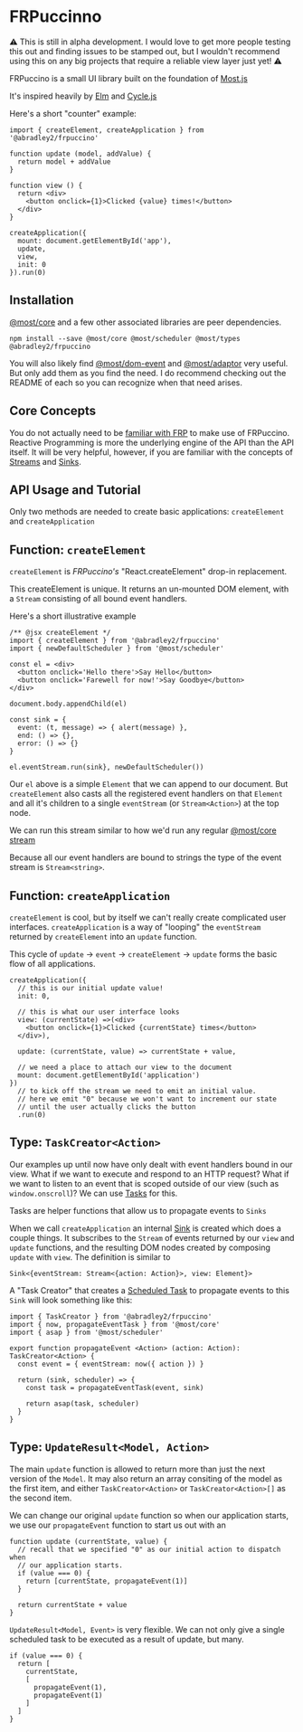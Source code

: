 # FRPuccinno

:warning: This is still in alpha development. I would love to get more people
testing this out and finding issues to be stamped out, but I wouldn't recommend
using this on any big projects that require a reliable view layer just yet! :warning:

FRPuccino is a small UI library built on the foundation of [Most.js](https://github.com/mostjs/core)

It's inspired heavily by [Elm](https://elm-lang.org/) and [Cycle.js](https://cycle.js.org/)

Here's a short "counter" example:
```
import { createElement, createApplication } from '@abradley2/frpuccino'

function update (model, addValue) {
  return model + addValue
}

function view () {
  return <div>
    <button onclick={1}>Clicked {value} times!</button>
  </div>
}

createApplication({
  mount: document.getElementById('app'),
  update,
  view,
  init: 0
}).run(0)
```

## Installation

[@most/core](https://github.com/mostjs/core) and a few other associated libraries
are peer dependencies.


`npm install --save @most/core @most/scheduler @most/types @abradley2/frpuccino`


You will also likely find [@most/dom-event](https://github.com/mostjs/dom-event)
and [@most/adaptor](https://github.com/mostjs/adapter) very useful. But only add
them as you find the need. I do recommend checking out the README of each so you
can recognize when that need arises.

## Core Concepts

You do not actually need to be 
[familiar with FRP](https://www.youtube.com/watch?v=Agu6jipKfYw)
to make use of
FRPuccino. Reactive Programming is more the underlying engine of the API than
the API itself. It will be very helpful, however, if you are familiar with the
concepts of
[Streams](https://mostcore.readthedocs.io/en/latest/api.html#stream)
and
[Sinks](https://mostcore.readthedocs.io/en/latest/api.html#sink).

## API Usage and Tutorial

Only two methods are needed to create basic applications:
`createElement` and `createApplication`

## Function: `createElement`

`createElement` is _FRPuccino's_ "React.createElement" drop-in replacement.

This createElement is unique. It returns an un-mounted DOM element, with
a `Stream` consisting of all bound event handlers.

Here's a short illustrative example
```
/** @jsx createElement */
import { createElement } from '@abradley2/frpuccino'
import { newDefaultScheduler } from '@most/scheduler'

const el = <div>
  <button onclick='Hello there'>Say Hello</button>
  <button onclick='Farewell for now!'>Say Goodbye</button>
</div>

document.body.appendChild(el)

const sink = {
  event: (t, message) => { alert(message) },
  end: () => {},
  error: () => {}
}

el.eventStream.run(sink}, newDefaultScheduler())
```

Our `el` above is a simple `Element` that we can append to our document.
But `createElement` also casts all the registered event handlers on that
`Element` and all it's children to a single `eventStream`
(or `Stream<Action>`) at the top node.

We can run this stream similar to how we'd run any regular
[@most/core stream](https://mostcore.readthedocs.io/en/latest/api.html#running)

Because all our event handlers are bound to strings the type of the event stream
is `Stream<string>`. 

## Function: `createApplication`

`createElement` is cool, but by itself we can't really create complicated 
user interfaces. `createApplication` is a way of "looping" the
`eventStream` returned by `createElement` into an `update` function.

This cycle of `update` -> `event` -> `createElement` -> `update` forms the
basic flow of all applications.

```
createApplication({
  // this is our initial update value!
  init: 0,

  // this is what our user interface looks
  view: (currentState) =>(<div>
    <button onclick={1}>Clicked {currentState} times</button>
  </div>),

  update: (currentState, value) => currentState + value,

  // we need a place to attach our view to the document
  mount: document.getElementById('application')
})
  // to kick off the stream we need to emit an initial value.
  // here we emit "0" because we won't want to increment our state
  // until the user actually clicks the button
  .run(0)
```

## Type: `TaskCreator<Action>`

Our examples up until now have only dealt with event handlers bound
in our view. What if we want to execute and respond to an HTTP request?
What if we want to listen to an event that is scoped outside of our view
(such as `window.onscroll`)? We can use 
[Tasks](https://mostcore.readthedocs.io/en/latest/api.html#tasks) for this.

Tasks are helper functions that allow us to propagate events to `Sinks`

When we call `createApplication` an
internal [Sink](https://mostcore.readthedocs.io/en/latest/api.html#sink)
is created which does a couple things. It subscribes to the `Stream` of
events returned by our `view` and `update` functions, 
and the resulting DOM nodes created by composing `update` with `view`.
The definition is similar to 

```
Sink<{eventStream: Stream<{action: Action}>, view: Element}>
```

A "Task Creator" that creates a 
[Scheduled Task](https://mostcore.readthedocs.io/en/latest/api.html#scheduledtask)
to propagate events to this `Sink` will
look something like this:
```
import { TaskCreator } from '@abradley2/frpuccino'
import { now, propagateEventTask } from '@most/core'
import { asap } from '@most/scheduler'

export function propagateEvent <Action> (action: Action): TaskCreator<Action> {
  const event = { eventStream: now({ action }) }

  return (sink, scheduler) => {
    const task = propagateEventTask(event, sink)

    return asap(task, scheduler)
  }
}
```

## Type: `UpdateResult<Model, Action>`

The main `update` function is allowed to return more than just the next version
of the `Model`. It may also return an array consiting of the model as the first
item, and either `TaskCreator<Action>` or `TaskCreator<Action>[]` as the
second item.

We can change our original `update` function so when our application starts,
we use our `propagateEvent` function to start us out with an

```
function update (currentState, value) {
  // recall that we specified "0" as our initial action to dispatch when
  // our application starts.
  if (value === 0) {
    return [currentState, propagateEvent(1)]
  }

  return currentState + value
}
```

`UpdateResult<Model, Event>` is very flexible. We can not only give a single
scheduled task to be executed as a result of update, but many.

```
if (value === 0) {
  return [
    currentState,
    [
      propagateEvent(1),
      propagateEvent(1)
    ]
  ]
}
```
